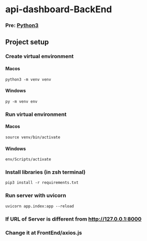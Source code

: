 # api-dashboard-BackEnd

### Pre: [Python3](https://www.python.org/)

## Project setup

### Create virtual environment
#### Macos

```
python3 -m venv venv
```
#### Windows
```
py -m venv env
```

### Run virtual environment

#### Macos

```
source venv/bin/activate
```

#### Windows

```
env/Scripts/activate
```

### Install libraries (in zsh terminal)

```
pip3 install -r requirements.txt
```

### Run server with uvicorn

```
uvicorn app.index:app --reload
```

### If URL of Server is different from http://127.0.0.1:8000

### Change it at FrontEnd/axios.js
